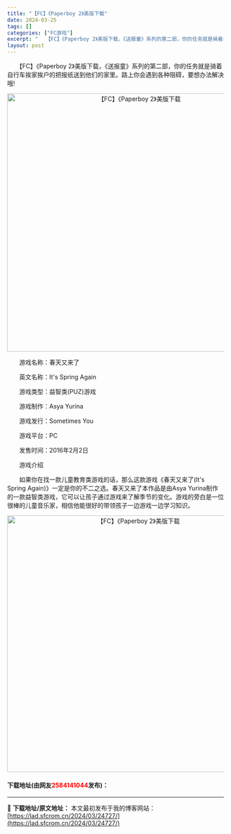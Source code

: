 ```yaml
---
title: "【FC】《Paperboy 2》美版下载"
date: 2024-03-25
tags: []
categories: ["FC游戏"]
excerpt: "　　【FC】《Paperboy 2》美版下载，《送报童》系列的第二部，你的任务就是骑着自行车挨家挨户的把报纸送到他们的家里。路上你会遇到各种阻碍，要想办法解决哦! 　　游戏名称：春天又来了 　　英文名称：It&#039;s Spring Again 　　游戏类型：益智类(PUZ)游戏 　　游戏制作：A&hellip;"
layout: post
---
```


 <p>　　【FC】《Paperboy 2》美版下载，《送报童》系列的第二部，你的任务就是骑着自行车挨家挨户的把报纸送到他们的家里。路上你会遇到各种阻碍，要想办法解决哦!</p> <p align="center"><img align="" border="0" src="https://lad.sfcrom.cn/wp-content/uploads/2024/03/20240325_6601976abca6a.png" width="599" alt="【FC】《Paperboy 2》美版下载" /></p> <p>　　游戏名称：春天又来了</p> <p>　　英文名称：It&#39;s Spring Again</p> <p>　　游戏类型：益智类(PUZ)游戏</p> <p>　　游戏制作：Asya Yurina</p> <p>　　游戏发行：Sometimes You</p> <p>　　游戏平台：PC</p> <p>　　发售时间：2016年2月2日</p> <p>　　游戏介绍</p> <p>　　如果你在找一款儿童教育类游戏的话，那么这款游戏《春天又来了(It&#39;s Spring Again)》一定是你的不二之选。春天又来了本作品是由Asya Yurina制作的一款益智类游戏，它可以让孩子通过游戏来了解季节的变化。游戏的旁白是一位很棒的儿童音乐家，相信他能很好的带领孩子一边游戏一边学习知识。</p> <p align="center"><img align="" border="0" src="https://lad.sfcrom.cn/wp-content/uploads/2024/03/20240325_6601976bebd7b.png" width="595" alt="【FC】《Paperboy 2》美版下载" /></p> <p><h4>下载地址(由网友<font color="red">2584141044</font>发布)：</h4></p> 

---
📖 **下载地址/原文地址：** 本文最初发布于我的博客网站：[https://lad.sfcrom.cn/2024/03/24727/](https://lad.sfcrom.cn/2024/03/24727/)
